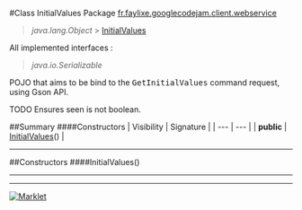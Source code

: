 #Class InitialValues
Package [fr.faylixe.googlecodejam.client.webservice](README.md)<br>

> *java.lang.Object* > [InitialValues](InitialValues.md)

All implemented interfaces :
> *java.io.Serializable*

POJO that aims to be bind to the <tt>GetInitialValues</tt>
 command request, using Gson API.
 
 TODO Ensures seen is not boolean.

##Summary
####Constructors
| Visibility | Signature |
| --- | --- |
| **public** | [InitialValues](#initialvalues)() |

---


##Constructors
####InitialValues()
> 


---

---

[![Marklet](https://img.shields.io/badge/Generated%20by-Marklet-green.svg)](https://github.com/Faylixe/marklet)